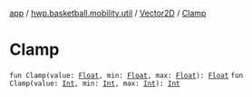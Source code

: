 [app](../../index.md) / [hwp.basketball.mobility.util](../index.md) / [Vector2D](index.md) / [Clamp](.)

# Clamp

`fun Clamp(value: `[`Float`](https://kotlinlang.org/api/latest/jvm/stdlib/kotlin/-float/index.html)`, min: `[`Float`](https://kotlinlang.org/api/latest/jvm/stdlib/kotlin/-float/index.html)`, max: `[`Float`](https://kotlinlang.org/api/latest/jvm/stdlib/kotlin/-float/index.html)`): `[`Float`](https://kotlinlang.org/api/latest/jvm/stdlib/kotlin/-float/index.html)
`fun Clamp(value: `[`Int`](https://kotlinlang.org/api/latest/jvm/stdlib/kotlin/-int/index.html)`, min: `[`Int`](https://kotlinlang.org/api/latest/jvm/stdlib/kotlin/-int/index.html)`, max: `[`Int`](https://kotlinlang.org/api/latest/jvm/stdlib/kotlin/-int/index.html)`): `[`Int`](https://kotlinlang.org/api/latest/jvm/stdlib/kotlin/-int/index.html)